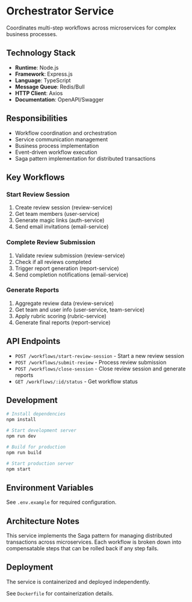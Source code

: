 # Orchestrator Service

Coordinates multi-step workflows across microservices for complex business processes.

## Technology Stack

- **Runtime**: Node.js
- **Framework**: Express.js
- **Language**: TypeScript
- **Message Queue**: Redis/Bull
- **HTTP Client**: Axios
- **Documentation**: OpenAPI/Swagger

## Responsibilities

- Workflow coordination and orchestration
- Service communication management
- Business process implementation
- Event-driven workflow execution
- Saga pattern implementation for distributed transactions

## Key Workflows

### Start Review Session
1. Create review session (review-service)
2. Get team members (user-service)
3. Generate magic links (auth-service)
4. Send email invitations (email-service)

### Complete Review Submission
1. Validate review submission (review-service)
2. Check if all reviews completed
3. Trigger report generation (report-service)
4. Send completion notifications (email-service)

### Generate Reports
1. Aggregate review data (review-service)
2. Get team and user info (user-service, team-service)
3. Apply rubric scoring (rubric-service)
4. Generate final reports (report-service)

## API Endpoints

- `POST /workflows/start-review-session` - Start a new review session
- `POST /workflows/submit-review` - Process review submission
- `POST /workflows/close-session` - Close review session and generate reports
- `GET /workflows/:id/status` - Get workflow status

## Development

```bash
# Install dependencies
npm install

# Start development server
npm run dev

# Build for production
npm run build

# Start production server
npm start
```

## Environment Variables

See `.env.example` for required configuration.

## Architecture Notes

This service implements the Saga pattern for managing distributed transactions across microservices. Each workflow is broken down into compensatable steps that can be rolled back if any step fails.

## Deployment

The service is containerized and deployed independently.

See `Dockerfile` for containerization details.
